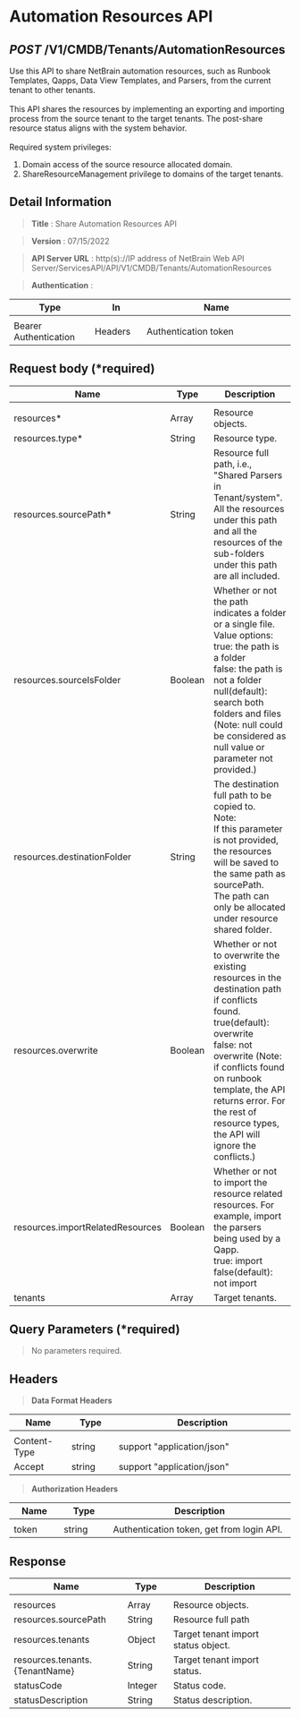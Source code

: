 

# Automation Resources API

## ***POST*** /V1/CMDB/Tenants/AutomationResources
Use this API to share NetBrain automation resources, such as Runbook Templates, Qapps, Data View Templates, and Parsers, from the current tenant to other tenants.<br><br>
This API shares the resources by implementing an exporting and importing process from the source tenant to the target tenants. The post-share resource status aligns with the system behavior.<br><br>
Required system privileges:
1. Domain access of the source resource allocated domain.
2. ShareResourceManagement privilege to domains of the target tenants.

## Detail Information

> **Title** : Share Automation Resources API

> **Version** : 07/15/2022

> **API Server URL** : http(s)://IP address of NetBrain Web API Server/ServicesAPI/API/V1/CMDB/Tenants/AutomationResources

> **Authentication** : 

|**Type**|**In**|**Name**|
|------|------|------|
|<img width=100/>|<img width=100/>|<img width=500/>|
|Bearer Authentication| Headers | Authentication token | 

## Request body (\*required)

|**Name**|**Type**|**Description**|
|------|------|------|
|<img width=100/>|<img width=100/>|<img width=500/>|
| resources* | Array | Resource objects. |
|resources.type*|String|Resource type.|
|resources.sourcePath*|String|Resource full path, i.e., "Shared Parsers in Tenant/system". All the resources under this path and all the resources of the sub-folders under this path are all included. |
|resources.sourceIsFolder|Boolean|Whether or not the path indicates a folder or a single file.<br>Value options:<br>true: the path is a folder<br>false: the path is not a folder<br>null(default): search both folders and files (Note: null could be considered as null value or parameter not provided.)|
|resources.destinationFolder|String|The destination full path to be copied to. <br>Note:<br>If this parameter is not provided, the resources will be saved to the same path as sourcePath. <br>The path can only be allocated under resource shared folder.|
|resources.overwrite|Boolean|Whether or not to overwrite the existing resources in the destination path if conflicts found.<br>true(default): overwrite<br>false: not overwrite (Note: if conflicts found on runbook template, the API returns error. For the rest of resource types, the API will ignore the conflicts.)|
|resources.importRelatedResources|Boolean|Whether or not to import the resource related resources. For example, import the parsers being used by a Qapp. <br>true: import<br>false(default): not import|
|tenants|Array|Target tenants.|


## Query Parameters (\*required)

> No parameters required.


## Headers

> **Data Format Headers**

|**Name**|**Type**|**Description**|
|------|------|------|
|<img width=100/>|<img width=100/>|<img width=500/>|
| Content-Type | string  | support "application/json" |
| Accept | string  | support "application/json" |

> **Authorization Headers**

|**Name**|**Type**|**Description**|
|------|------|------|
|<img width=100/>|<img width=100/>|<img width=500/>|
| token | string  | Authentication token, get from login API. |

## Response

|**Name**|**Type**|**Description**|
|------|------|------|
|<img width=100/>|<img width=100/>|<img width=500/>|
|resources| Array |Resource objects.|
|resources.sourcePath|String|Resource full path|
|resources.tenants|Object|Target tenant import status object.|
|resources.tenants.{TenantName}|String|Target tenant import status.|
|statusCode| Integer | Status code. |
|statusDescription| String | Status description. |

